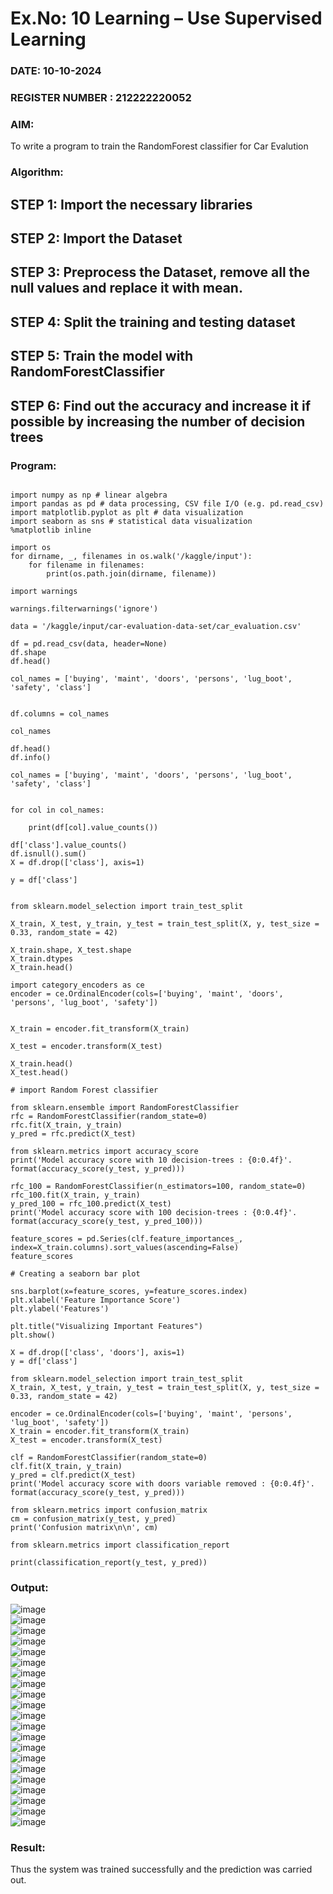 # Ex.No: 10 Learning – Use Supervised Learning  
### DATE: 10-10-2024                                                                           
### REGISTER NUMBER : 212222220052
### AIM: 
To write a program to train the RandomForest classifier for Car Evalution
###  Algorithm:
## STEP 1: Import the necessary libraries 
## STEP 2: Import the Dataset
## STEP 3: Preprocess the Dataset, remove all the null values and replace it with mean.
## STEP 4: Split the training and testing dataset
## STEP 5: Train the model with RandomForestClassifier
## STEP 6: Find out the accuracy and increase it if possible by increasing the number of decision trees

### Program:
```

import numpy as np # linear algebra
import pandas as pd # data processing, CSV file I/O (e.g. pd.read_csv)
import matplotlib.pyplot as plt # data visualization
import seaborn as sns # statistical data visualization
%matplotlib inline

import os
for dirname, _, filenames in os.walk('/kaggle/input'):
    for filename in filenames:
        print(os.path.join(dirname, filename))

```
```
import warnings

warnings.filterwarnings('ignore')
```
```
data = '/kaggle/input/car-evaluation-data-set/car_evaluation.csv'

df = pd.read_csv(data, header=None)
df.shape
df.head()
```
```
col_names = ['buying', 'maint', 'doors', 'persons', 'lug_boot', 'safety', 'class']


df.columns = col_names

col_names
```
```
df.head()
df.info()
```
```
col_names = ['buying', 'maint', 'doors', 'persons', 'lug_boot', 'safety', 'class']


for col in col_names:
    
    print(df[col].value_counts())   

df['class'].value_counts()
df.isnull().sum()
X = df.drop(['class'], axis=1)

y = df['class']
```
```

from sklearn.model_selection import train_test_split

X_train, X_test, y_train, y_test = train_test_split(X, y, test_size = 0.33, random_state = 42)

```
```
X_train.shape, X_test.shape
X_train.dtypes
X_train.head()
```
```
import category_encoders as ce
encoder = ce.OrdinalEncoder(cols=['buying', 'maint', 'doors', 'persons', 'lug_boot', 'safety'])


X_train = encoder.fit_transform(X_train)

X_test = encoder.transform(X_test)
```
```
X_train.head()
X_test.head()
```
```
# import Random Forest classifier

from sklearn.ensemble import RandomForestClassifier 
rfc = RandomForestClassifier(random_state=0)
rfc.fit(X_train, y_train)
y_pred = rfc.predict(X_test)

from sklearn.metrics import accuracy_score
print('Model accuracy score with 10 decision-trees : {0:0.4f}'. format(accuracy_score(y_test, y_pred)))
```
```
rfc_100 = RandomForestClassifier(n_estimators=100, random_state=0)
rfc_100.fit(X_train, y_train)
y_pred_100 = rfc_100.predict(X_test)
print('Model accuracy score with 100 decision-trees : {0:0.4f}'. format(accuracy_score(y_test, y_pred_100)))
```
```
feature_scores = pd.Series(clf.feature_importances_, index=X_train.columns).sort_values(ascending=False)
feature_scores
```
```
# Creating a seaborn bar plot

sns.barplot(x=feature_scores, y=feature_scores.index)
plt.xlabel('Feature Importance Score')
plt.ylabel('Features')

plt.title("Visualizing Important Features")
plt.show()
```
```
X = df.drop(['class', 'doors'], axis=1)
y = df['class']
```
```
from sklearn.model_selection import train_test_split
X_train, X_test, y_train, y_test = train_test_split(X, y, test_size = 0.33, random_state = 42)
```
```
encoder = ce.OrdinalEncoder(cols=['buying', 'maint', 'persons', 'lug_boot', 'safety'])
X_train = encoder.fit_transform(X_train)
X_test = encoder.transform(X_test)
```
```
clf = RandomForestClassifier(random_state=0)
clf.fit(X_train, y_train)
y_pred = clf.predict(X_test)
print('Model accuracy score with doors variable removed : {0:0.4f}'. format(accuracy_score(y_test, y_pred)))
```
```
from sklearn.metrics import confusion_matrix
cm = confusion_matrix(y_test, y_pred)
print('Confusion matrix\n\n', cm)
```

```
from sklearn.metrics import classification_report

print(classification_report(y_test, y_pred))
```

### Output:
![image](https://github.com/user-attachments/assets/9258bf8d-50fb-46b8-adb2-7ee842402466) </br>
![image](https://github.com/user-attachments/assets/fb991e4b-d498-4270-a34c-e6334995765f)</br>
![image](https://github.com/user-attachments/assets/5a5a9627-e7a9-4351-b419-76a91f4b404b)</br>
![image](https://github.com/user-attachments/assets/d3f97b28-8a86-480c-8846-04900898895d)</br>
![image](https://github.com/user-attachments/assets/ba8d17fb-8d0f-4e45-be91-61326ee6c8b9)</br>
![image](https://github.com/user-attachments/assets/8760a8ef-1b6f-4cfa-9885-bd26ce4483ae)</br>
![image](https://github.com/user-attachments/assets/30e72d97-c393-4121-ab42-58ec2a4cdb6d)</br>
![image](https://github.com/user-attachments/assets/2f38f71b-7435-4494-aac3-b7c66cbe50cf)</br>
![image](https://github.com/user-attachments/assets/e6039292-864b-42f6-b11e-ef5ca0545dd3)</br>
![image](https://github.com/user-attachments/assets/4115b560-2f66-4bdb-820e-07b94024686f)</br>
![image](https://github.com/user-attachments/assets/cadfb962-f2b4-4738-b935-9617a6720d18)</br>
![image](https://github.com/user-attachments/assets/3eef1c7c-7fb1-4799-b415-a554c0b07ddf)</br>
![image](https://github.com/user-attachments/assets/40e3bbce-2205-4e5f-8b16-2a8a89eafe11)</br>
![image](https://github.com/user-attachments/assets/0643875c-7ce5-4acf-8218-be70fecbdd12)</br>
![image](https://github.com/user-attachments/assets/209abdc1-ee4d-4527-b267-cce04f646fe8)</br>
![image](https://github.com/user-attachments/assets/2c9ac85c-50fa-4536-a0a7-3a2afcd0b5ac)</br>
![image](https://github.com/user-attachments/assets/040ee6a5-fb9c-44de-a1e0-68dff14f7384)</br>
![image](https://github.com/user-attachments/assets/181cc8ee-8e79-4cee-92fe-ae2730a5ab81)</br>
![image](https://github.com/user-attachments/assets/b32698a2-5a0e-4884-92a3-0990462ef1af)</br>
![image](https://github.com/user-attachments/assets/50825687-182c-4d5d-8a48-ba832fe7a40f)</br>
![image](https://github.com/user-attachments/assets/a09d4287-b987-4f23-a1be-2b88772768a4)</br>


### Result:
Thus the system was trained successfully and the prediction was carried out.
